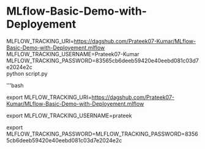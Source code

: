 # MLflow-Basic-Demo-with-Deployement


MLFLOW_TRACKING_URI=https://dagshub.com/Prateek07-Kumar/MLflow-Basic-Demo-with-Deployement.mlflow \
MLFLOW_TRACKING_USERNAME=Prateek07-Kumar \
MLFLOW_TRACKING_PASSWORD=83565cb6deeb59420e40eebd081c03d7e2024e2c \
python script.py



'''bash

export MLFLOW_TRACKING_URI=https://dagshub.com/Prateek07-Kumar/MLflow-Basic-Demo-with-Deployement.mlflow

export MLFLOW_TRACKING_USERNAME=prateek

export MLFLOW_TRACKING_PASSWORD=MLFLOW_TRACKING_PASSWORD=83565cb6deeb59420e40eebd081c03d7e2024e2c


